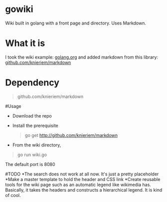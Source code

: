 gowiki
======

Wiki built in golang with a front page and directory. Uses Markdown. 


# What it is
I took the wiki example: [golang.org](http://golang.org/doc/articles/wiki/) and added markdown from this library: [github.com/knieriem/markdown](http://github.com/knieriem/markdown)

# Dependency
> github.com/knieriem/markdown

#Usage
* Download the repo
* Install the prerequisite
 
  > go get http://github.com/knieriem/markdown
* From the wiki directory, 
 
 > go run wiki.go

The default port is 8080


#TODO
*The search does not work at all now. It's just a pretty placeholder
*Make a master template to hold the header and CSS link
*Create reusable tools for the wiki page such as an automatic legend like wikimedia has. Basically, it takes the headers and constructs a hierarchical legend. It is kind of cool.
